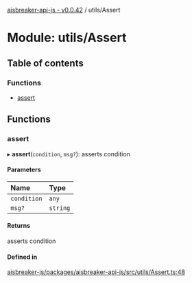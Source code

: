 [aisbreaker-api-js - v0.0.42](../README.md) / utils/Assert

# Module: utils/Assert

## Table of contents

### Functions

- [assert](utils_Assert.md#assert)

## Functions

### assert

▸ **assert**(`condition`, `msg?`): asserts condition

#### Parameters

| Name | Type |
| :------ | :------ |
| `condition` | `any` |
| `msg?` | `string` |

#### Returns

asserts condition

#### Defined in

[aisbreaker-js/packages/aisbreaker-api-js/src/utils/Assert.ts:48](https://github.com/aisbreaker/aisbreaker-js/blob/develop/packages/aisbreaker-api-js/src/utils/Assert.ts#L48)
